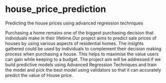# house_price_prediction
Predicting the house prices using advanced regression techniques


Purchasing a home remains one of the biggest purchasing decision that
individuals make in their lifetime.Our project aims to predict sale prices of
houses by using various aspects of residential homes. The insights gathered
could be used by individuals to complement their decision making process
when purchasing a house. This helps to maximise the value users can gain while
keeping to a budget.
The project aim will be addressed if we build predictive models using Advanced
Regression Techniques and train the model and pick the best model using
validators so that it can accurately predict the value of House price.
